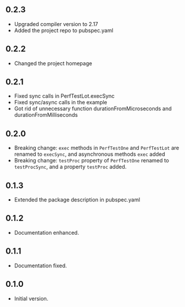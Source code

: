 ## 0.2.3

- Upgraded compiler version to 2.17
- Added the project repo to pubspec.yaml

## 0.2.2

- Changed the project homepage

## 0.2.1

- Fixed sync calls in PerfTestLot.execSync
- Fixed sync/async calls in the example
- Got rid of unnecessary function durationFromMicroseconds and durationFromMilliseconds

## 0.2.0

- Breaking change: `exec` methods in `PerfTestOne` and `PerfTestLot` are renamed to `execSync`, and asynchronous methods `exec` added
- Breaking change: `testProc` property of `PerfTestOne` renamed to `testProcSync`, and a property `testProc` added.

## 0.1.3

- Extended the package description in pubspec.yaml

## 0.1.2

- Documentation enhanced.

## 0.1.1

- Documentation fixed.

## 0.1.0

- Initial version.
